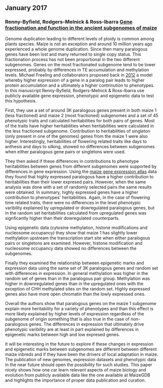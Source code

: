 
 ## January 2017

 ### Renny-Byfield, Rodgers-Melnick & Ross-Ibarra [Gene fractionation and function in the ancient subgenomes of maize](http://biorxiv.org/content/early/2016/12/19/095547)

Genome duplication leading to different levels of ploidy is common among plants species. Maize is not an exception and around 10 million years ago experienced a whole genome duplication. Since then many paralogous genes have been lost and many returned to single copy status. This fractionation process has not been proportional in the two different subgenomes. Genes on the most fractionated subgenome tend to be lower expressed, probably by differences in TE accumulation and methylation levels.   Michael Freeling and collaborators proposed back in [2012](sciencedirect.com/science/article/pii/S1369526612000301) a model whereby higher expression of a gene in a paralog pair leads to higher protein accumulation and a ultimately a higher contrinution to phenotypes.  
In this manuscript Renny-Byfield, Rodgers-Melnick & Ross-Ibarra use publicly available gene expression, phenotypic and epigenetic data to test this hypothesis.

First, they use a set of around 3K paralogous genes present in both maize 1 (less fractioned) and maize 2 (most fractioned) subgenomes and a set of 45 phenotypic traits and calculated heritabilities for both pairs of genes. Most of the traits have higher heritabilities when heritabilities were calculated in the less fractioned subgenome. Contribution to heritabilities of singleton (only present in one of the genomes) genes from the maize 1 were also higher. Interestingly, heritabilities of flowering related traits like days to anthesis and days to silking, showed no differences between subgenomes when either paralogous gene pairs or singletons were used.  

They then asked if these differences in contributions to phenotype heritabilities between genes from different subgenomes were supported by differences in gene expression. Using the [maize gene expression atlas](https://www.ncbi.nlm.nih.gov/pubmed/21299659) data they found that highly expressed paralogous have a higher contribution to heritabilities than their lower expresed pairs. However, when the same analysis was done with a set of randomly selected pairs the same results were obtained. In summary, highly expressed genes have a higher contribution to phenotypes' heritabilities. Again, in the case of flowering time related traits, there were no differences in the level phenotypic varibility explained by upregulated or dowregulated paralogous genes, but in the random set heritabilities calculated from upregulated genes was signficantly higher than their dowregulated counterparts.

Using epigenetic data (cytosine methylation, histone modifications and nucleosome occupancy) they show that maize 1 has slightly lower methylation upstream the transcription start site when either paralogous pairs or singletons are examined. However, histone modification and nucleosome occupancy data showed no differences between the subgenomes.

Finally they examined the relationship between epigenetic marks and expression data using the same set of 3K paralogous genes and random set with differences in expression. In general methylation was higher in the random set of genes than in the paralogous pair group. Methylation was higher in downregulated genes than in the upregulated ones with the exception of CHH methylated sites on the random set. Highly expressed genes also have more open chromatin than the lowly expressed ones.  

Overall the authors show that paralogous genes on the maize 1 subgenome  explain more heritability for a variety of phenotypes and than this effect is more likely explained by higher levels of expression regardless of the subgenome of origin something that is also true in the case of non-paralogous genes. The differences in expression that ultimately drive phenotypic varibility are at least in part explained by differences in epigenetic marks between high and low expresed genes.  

It will be interesting in the future to explore if these changes in expression and epigenetic marks between subgenomes are different between different maize inbreds and if they have been the drivers of local adaptation in maize.  The publication of new genomes, expression datasets and phenotypic data in the near future should open the possibility for such studies. This paper nicely shows how one car learn relevant aspects of maize biology and evolution from publicly available data like the one available at MaizeGDB and highlights the importance of proper data publication and curation.
